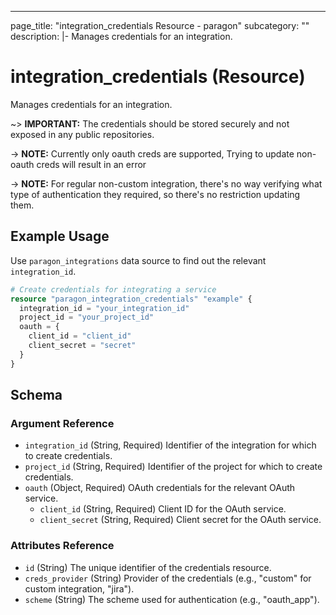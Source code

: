 ---
page_title: "integration_credentials Resource - paragon"
subcategory: ""
description: |-
  Manages credentials for an integration.

# integration_credentials (Resource)

Manages credentials for an integration.

~> **IMPORTANT:** 
The credentials should be stored securely and not exposed in any public repositories.

-> **NOTE:** Currently only oauth creds are supported, Trying to update non-oauth creds will result in an error

-> **NOTE:** For regular non-custom integration, there's no way verifying what type of authentication they required, so there's no restriction updating them.

## Example Usage

Use `paragon_integrations` data source to find out the relevant `integration_id`.

```terraform
# Create credentials for integrating a service
resource "paragon_integration_credentials" "example" {
  integration_id = "your_integration_id"
  project_id = "your_project_id"
  oauth = {
    client_id = "client_id"
    client_secret = "secret"
  }
}
```

## Schema

### Argument Reference

- `integration_id` (String, Required) Identifier of the integration for which to create credentials.
- `project_id` (String, Required) Identifier of the project for which to create credentials.
- `oauth` (Object, Required) OAuth credentials for the relevant OAuth service.
  - `client_id` (String, Required) Client ID for the OAuth service.
  - `client_secret` (String, Required) Client secret for the OAuth service.

### Attributes Reference

- `id` (String) The unique identifier of the credentials resource.
- `creds_provider` (String) Provider of the credentials (e.g., "custom" for custom integration, "jira").
- `scheme` (String) The scheme used for authentication (e.g., "oauth_app").